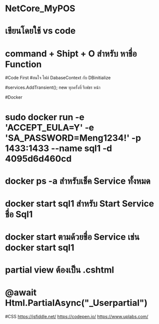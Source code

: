 # NetCore_MyPOS
# เขียนโดยใช้ vs code

# command + Shipt + O  สำหรับ หาชื่อ Function

#Code First
#สนใจ ไฟล์ DabaseContext กับ DBinitialize 


#services.AddTransient<ProductService>(); new ทุกครั้งที่ รีเฟชร หน้า


#Docker
# sudo docker run -e 'ACCEPT_EULA=Y' -e 'SA_PASSWORD=Meng1234!'  -p 1433:1433 --name sql1 -d 4095d6d460cd
# docker ps -a  สำหรับเช็ค Service  ทั้งหมด
# docker start sql1 สำหรับ Start Service ชื่อ Sql1
# docker start  ตามด้วยชื่อ Service  เช่น  docker start sql1


# partial view  ต้องเป็น .cshtml 

# @await Html.PartialAsync("_Userpartial")


#CSS
https://jsfiddle.net/
https://codepen.io/
https://www.uplabs.com/

